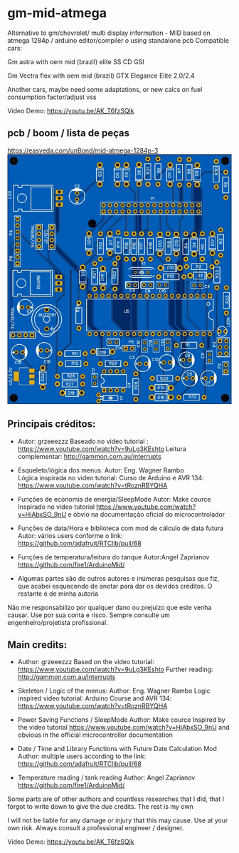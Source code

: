 # gm-mid-atmega
Alternative to gm/chevrolet/ multi display information - MID based on atmega 1284p / arduino editor/compiler o using standalone pcb
Compatible cars:

Gm astra with oem mid (brazil)
elite
SS
CD
GSI

Gm Vectra flex with oem mid (brazil)
GTX
Elegance
Elite 2.0/2.4

Another cars, maybe need some adaptations, or new calcs on fuel consumption factor/adjust vss

Video Demo:
https://youtu.be/AK_T6fzSQlk

## pcb / boom / lista de peças
https://easyeda.com/unBond/mid-atmega-1284p-3
![gm-mid-atmega](https://raw.githubusercontent.com/unBond/gm-mid-atmega/master/pcb_beta.jpg)


## Principais créditos:

* Autor: grzeeezzz
Baseado no video tutorial : https://www.youtube.com/watch?v=9uLg3KEshto
Leitura complementar: http://gammon.com.au/interrupts

* Esqueleto/lógica dos menus: 
Autor: Eng. Wagner Rambo  
Lógica inspirada no video tutorial: Curso de Arduino e AVR 134: https://www.youtube.com/watch?v=tRoznRBYQHA

* Funções de economia de energia/SleepMode
Autor: Make cource
Inspirado no video tutorial https://www.youtube.com/watch?v=HiAbxSO_9nU e óbvio na documentação oficial do microcontrolador

* Funções de data/Hora e biblioteca com mod de cálculo de data futura 
Autor: vários users conforme o link:
https://github.com/adafruit/RTClib/pull/68

* Funções de temperatura/leitura do tanque
Autor:Angel Zaprianov 
https://github.com/fire1/ArduinoMid/

* Algumas partes são de outros autores e inúmeras pesquisas que fiz, que acabei esquecendo de anotar para dar os devidos créditos.
O restante é de minha autoria

Não me responsabilizo por qualquer dano ou prejuízo que este venha causar.
Use por sua conta e risco. Sempre consulte um engenheiro/projetista profissional.

## Main credits:

* Author: grzeeezzz
Based on the video tutorial: https://www.youtube.com/watch?v=9uLg3KEshto
Further reading: http://gammon.com.au/interrupts

* Skeleton / Logic of the menus:
Author: Eng. Wagner Rambo
Logic inspired video tutorial: Arduino Course and AVR 134: https://www.youtube.com/watch?v=tRoznRBYQHA

* Power Saving Functions / SleepMode
Author: Make cource
Inspired by the video tutorial https://www.youtube.com/watch?v=HiAbxSO_9nU and obvious in the official microcontroller documentation

* Date / Time and Library Functions with Future Date Calculation Mod
Author: multiple users according to the link:
https://github.com/adafruit/RTClib/pull/68

* Temperature reading / tank reading
Author: Angel Zaprianov
https://github.com/fire1/ArduinoMid/

Some parts are of other authors and countless researches that I did, that I forgot to write down to give the due credits.
The rest is my own

I will not be liable for any damage or injury that this may cause.
Use at your own risk. Always consult a professional engineer / designer.

Video Demo:
https://youtu.be/AK_T6fzSQlk

